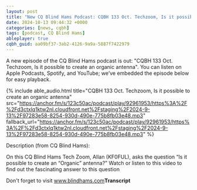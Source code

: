 ```yaml
---
layout: post
title: "New CQ Blind Hams Podcast: CQBH 133 Oct. Techzoom, Is it possible to create an organic antenna"
date: 2024-10-13 09:44:32 +0000
categories: [news, cqbh]
tags: [podcast, CQ Blind Hams]
ableplayer: true
cqbh_guid: aa09bf37-3ab2-4126-9a9a-5887f7422979
---
```


A new episode of the CQ Blind Hams podcast is out: "CQBH 133 Oct. Techzoom, Is it possible to create an organic antenna". You can listen on Apple Podcasts, Spotify, and YouTube; we’ve embedded the episode below for easy playback.

{% include able_audio.html title="CQBH 133 Oct. Techzoom, Is it possible to create an organic antenna" src="https://anchor.fm/s/123c50ac/podcast/play/92961953/https%3A%2F%2Fd3ctxlq1ktw2nl.cloudfront.net%2Fstaging%2F2024-9-13%2F97283e58-8254-930d-490e-775b8fb03e48.mp3" fallback_url="https://anchor.fm/s/123c50ac/podcast/play/92961953/https%3A%2F%2Fd3ctxlq1ktw2nl.cloudfront.net%2Fstaging%2F2024-9-13%2F97283e58-8254-930d-490e-775b8fb03e48.mp3" %}

Description (from CQ Blind Hams):

<p>On this CQ Blind Hams Tech Zoom, Allan (KF0FUL), asks the question “Is it possible to create an “Organic” antenna?” Watch or listen to this video to find out the fascinating answer to this question

Don't forget to visit www.blindhams.com<strong>Transcript</strong></p>
